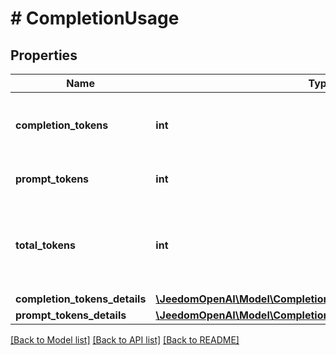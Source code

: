 # # CompletionUsage

## Properties

Name | Type | Description | Notes
------------ | ------------- | ------------- | -------------
**completion_tokens** | **int** | Number of tokens in the generated completion. | [default to 0]
**prompt_tokens** | **int** | Number of tokens in the prompt. | [default to 0]
**total_tokens** | **int** | Total number of tokens used in the request (prompt + completion). | [default to 0]
**completion_tokens_details** | [**\JeedomOpenAI\Model\CompletionUsageCompletionTokensDetails**](CompletionUsageCompletionTokensDetails.md) |  | [optional]
**prompt_tokens_details** | [**\JeedomOpenAI\Model\CompletionUsagePromptTokensDetails**](CompletionUsagePromptTokensDetails.md) |  | [optional]

[[Back to Model list]](../../README.md#models) [[Back to API list]](../../README.md#endpoints) [[Back to README]](../../README.md)
